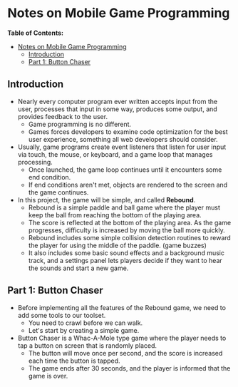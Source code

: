 # Notes on Mobile Game Programming

**Table of Contents:**

- [Notes on Mobile Game Programming](#notes-on-mobile-game-programming)
  - [Introduction](#introduction)
  - [Part 1: Button Chaser](#part-1-button-chaser)

## Introduction

- Nearly every computer program ever written accepts input from the user, processes that input in some way, produces some output, and provides feedback to the user. 
  - Game programming is no different. 
  - Games forces developers to examine code optimization for the best user experience, something all web developers should consider.
- Usually, game programs create event listeners that listen for user input via touch, the mouse, or keyboard, and a game loop that manages processing. 
  - Once launched, the game loop continues until it encounters some end condition. 
  - If end conditions aren't met, objects are rendered to the screen and the game continues. 
- In this project, the game will be simple, and called **Rebound**.
  - Rebound is a simple paddle and ball game where the player must keep the ball from reaching the bottom of the playing area. 
  - The score is reflected at the bottom of the playing area. As the game progresses, difficulty is increased by moving the ball more quickly. 
  - Rebound includes some simple collision detection routines to reward the player for using the middle of the paddle. (game buzzes) 
  - It also includes some basic sound effects and a background music track, and a settings panel lets players decide if they want to hear the sounds and start a new game. 

## Part 1: Button Chaser

* Before implementing all the features of the Rebound game, we need to add some tools to our toolset. 
  * You need to crawl before we can walk. 
  * Let's start by creating a simple game. 
* Button Chaser is a Whac-A-Mole type game where the player needs to tap a button on screen that is randomly placed. 
  * The button will move once per second, and the score is increased each time the button is tapped. 
  * The game ends after 30 seconds, and the player is informed that the game is over.
